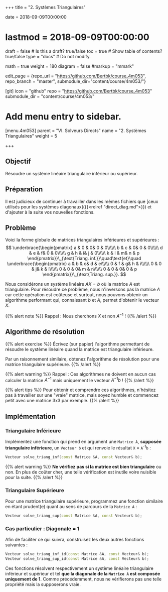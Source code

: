 +++
title = "2. Systèmes Triangulaires"

date = 2018-09-09T00:00:00
# lastmod = 2018-09-09T00:00:00

draft = false  # Is this a draft? true/false
toc = true  # Show table of contents? true/false
type = "docs"  # Do not modify.

math = true
weight = 180
diagram = false
#markup = "mmark"

edit_page = {repo_url = "https://github.com/Bertbk/course_4m053", repo_branch = "master", submodule_dir="content/course/4m053/"}

[git]
  icon = "github"
  repo = "https://github.com/Bertbk/course_4m053"
  submodule_dir = "content/course/4m053/"

# Add menu entry to sidebar.
[menu.4m053]
  parent = "VI. Solveurs Directs"
  name = "2. Systèmes Triangulaires"
  weight = 5

+++

## Objectif

Résoudre un système linéaire triangulaire inférieur ou supérieur.

## Préparation

Il est judicieux de continuer à travailler dans les mêmes fichiers que [ceux utilisés pour les systèmes diagonaux]({{<relref "direct_diag.md">}}) et d'ajouter à la suite vos nouvelles fonctions.

## Problème


Voici la forme globale de matrices triangulaires inférieures et supérieures  :
$$
\underbrace{\begin{pmatrix}
  a & 0 & 0& 0 & 0\\\\\\
  b & c & 0& 0 & 0\\\\\\
  d & e & f& 0 & 0\\\\\\
  g & h & i& j & 0\\\\\\
  k & l & m& n & p
\end{pmatrix}}\_{\text{Triang. inf.}}\quad\text{et}\quad
\underbrace{\begin{pmatrix}
  a & b & c& d & e\\\\\\
  0 & f & g& h & i\\\\\\
  0 & 0 & j& k & l\\\\\\
  0 & 0 & 0& m & n\\\\\\
  0 & 0 & 0& 0 & p
\end{pmatrix}}\_{\text{Triang. sup.}}.
$$

Nous considérons un système linéaire $AX = b$ où la matrice $A$ est triangulaire. Pour résoudre ce problème, nous n'inversons pas la matrice $A$ car cette opération est coûteuse et surtout, nous pouvons obtenir un algorithme performant qui, connaissant $b$ et $A$, permet d'obtenir le vecteur $X$.

{{% alert note %}}
Rappel : Nous cherchons $X$ et non $A^{-1}$ !
{{% /alert %}}


## Algorithme de résolution

{{% alert exercise %}}
Écrivez (sur papier) l'algorithme permettant de résoudre le système linéaire quand la matrice est triangulaire inférieure. 

Par un raisonnement similaire, obtenez l'algorithme de résolution pour une matrice triangulaire supérieure.
{{% /alert %}}

{{% alert warning %}}
Rappel : Ces algorithmes ne doivent en aucun cas calculer la matrice $A^{-1}$ mais uniquement le vecteur $A^{-1}b$ !
{{% /alert %}}

{{% alert tips %}}
Pour obtenir et comprendre ces algorithmes, n'hésitez pas à travailler sur une "vraie" matrice, mais soyez humble et commencez petit avec une matrice 3x3 par exemple.
{{% /alert %}}


## Implémentation

### Triangulaire Inférieure

Implémentez une fonction qui prend en argument une `Matrice A`, **supposée triangulaire inférieure**, un `Vecteur b` et qui renvoie le résultat `X` = `A`<sup>-1</sup>`b` :

```c++
Vecteur solve_triang_inf(const Matrice &A, const Vecteur& b);
```
{{% alert warning %}}
**Ne vérifiez pas si la matrice est bien triangulaire** ou non. En plus de coûter cher, une telle vérification est inutile voire nuisible pour la suite.
{{% /alert %}}



### Triangulaire Supérieure

Pour une matrice triangulaire supérieure, programmez une fonction similaire en étant prudent(e) quant au sens de parcours de la `Matrice A` :
```c++
Vecteur solve_triang_sup(const Matrice &A, const Vecteur& b);
```

### Cas particulier : Diagonale = 1

Afin de faciliter ce qui suivra, construisez les deux autres fonctions suivantes :
```c++
Vecteur solve_triang_inf_id(const Matrice &A, const Vecteur& b);
Vecteur solve_triang_sup_id(const Matrice &A, const Vecteur& b);
```
Ces fonctions résolvent respectivement un système linéaire triangulaire inférieur et supérieur et tel **que la diagonale de la `Matrice A` est composée uniquement de 1**. Comme précédemment, nous ne vérifierons pas une telle propriété mais la supposerons vraie.
